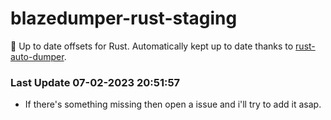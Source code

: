 # blazedumper-rust-staging

🚀 Up to date offsets for Rust. Automatically kept up to date thanks to [rust-auto-dumper](https://github.com/Akandesh/rust-auto-dumper).


### Last Update 07-02-2023 20:51:57
- If there's something missing then open a issue and i'll try to add it asap.